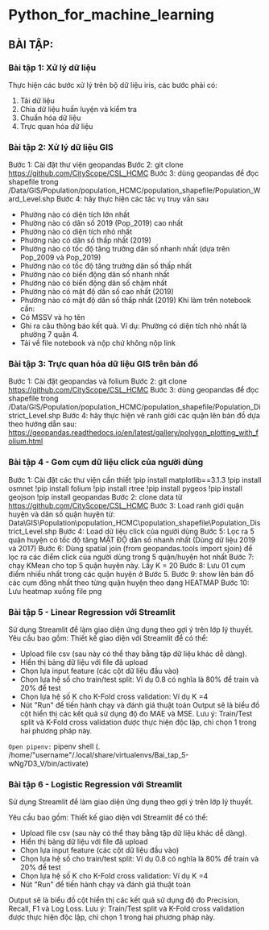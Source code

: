 # Python_for_machine_learning
## BÀI TẬP: 
### Bài tập 1: Xử lý dữ liệu
Thực hiện các bước xử lý trên bộ dữ liệu iris, các bước phải có:
1. Tải dữ liệu
2. Chia dữ liệu huấn luyện và kiểm tra
3. Chuẩn hóa dữ liệu
4. Trực quan hóa dữ liệu
### Bài tập 2: Xử lý dữ liệu GIS
Bước 1: Cài đặt thư viện geopandas
Bước 2: git clone https://github.com/CityScope/CSL_HCMC
Bước 3: dùng geopandas để đọc shapefile trong /Data/GIS/Population/population_HCMC/population_shapefile/Population_Ward_Level.shp
Bước 4: hãy thực hiện các tác vụ truy vấn sau
- Phường nào có diện tích lớn nhất
- Phường nào có dân số 2019 (Pop_2019) cao nhất
- Phường nào có diện tích nhỏ nhất
- Phường nào có dân số thấp nhất (2019)
- Phường nào có tốc độ tăng trưởng dân số nhanh nhất (dựa trên Pop_2009 và Pop_2019)
- Phường nào có tốc độ tăng trưởng dân số thấp nhất
- Phường nào có biến động dân số nhanh nhất
- Phường nào có biến động dân số chậm nhất
- Phường nào có mật độ dân số cao nhất (2019)
- Phường nào có mật độ dân số thấp nhất (2019)
Khi làm trên notebook cần:
- Có MSSV và họ tên
- Ghi ra câu thông báo kết quả. Ví dụ: Phường có diện tích nhỏ nhất là phường 7 quận 4.
- Tải về file notebook và nộp chứ không nộp link
### Bài tập 3: Trực quan hóa dữ liệu GIS trên bản đồ
Bước 1: Cài đặt geopandas và folium
Bước 2: git clone https://github.com/CityScope/CSL_HCMC
Bước 3: dùng geopandas để đọc shapefile trong /Data/GIS/Population/population_HCMC/population_shapefile/Population_District_Level.shp
Bước 4: hãy thực hiện vẽ ranh giới các quận lên bản đồ dựa theo hướng dẫn sau:
https://geopandas.readthedocs.io/en/latest/gallery/polygon_plotting_with_folium.html
### Bài tập 4 - Gom cụm dữ liệu click của người dùng
Bước 1: Cài đặt các thư viện cần thiết
!pip install matplotlib==3.1.3
!pip install osmnet
!pip install folium
!pip install rtree
!pip install pygeos
!pip install geojson
!pip install geopandas
Bước 2: clone data từ https://github.com/CityScope/CSL_HCMC
Bước 3: Load ranh giới quận huyện và dân số quận huyện từ: Data\GIS\Population\population_HCMC\population_shapefile\Population_District_Level.shp
Bước 4: Load dữ liệu click của người dùng
Bước 5: Lọc ra 5 quận huyện có tốc độ tăng MẬT ĐỘ dân số nhanh nhất (Dùng dữ liệu 2019  và 2017)
Bước 6: Dùng spatial join (from geopandas.tools import sjoin) để lọc ra các điểm click của người dùng trong 5 quận/huyện hot nhất
Bước 7: chạy KMean cho top 5 quận huyện này. Lấy K = 20
Bước 8: Lưu 01 cụm điểm nhiều nhất trong các quận huyện ở Bước 5.
Bước 9: show lên bản đồ các cụm đông nhất theo từng quận huyện theo dạng HEATMAP
Bước 10: Lưu heatmap xuống file png
### Bài tập 5 - Linear Regression với Streamlit
Sử dụng Streamlit để làm giao diện ứng dụng theo gợi ý trên lớp lý thuyết.
Yêu cầu bao gồm:
Thiết kế giao diện với Streamlit để có thể:
- Upload file csv (sau này có thể thay bằng tập dữ liệu khác dễ dàng).
- Hiển thị bảng dữ liệu với file đã upload
- Chọn lựa input feature (các cột dữ liệu đầu vào)
- Chọn lựa hệ số cho train/test split: Ví dụ 0.8 có nghĩa là 80% để train và 20% để test
- Chọn lựa hệ số K cho K-Fold cross validation: Ví dụ K =4
- Nút "Run" để tiến hành chạy và đánh giá thuật toán
Output sẽ là biểu đồ cột hiển thị các kết quả sử dụng độ đo MAE và MSE. Lưu ý: Train/Test split và K-Fold cross validation được thực hiện độc lập, chỉ chọn 1 trong hai phương pháp này.

`Open pipenv:` pipenv shell (. /home/"username"/.local/share/virtualenvs/Bai_tap_5-wNg7D3_V/bin/activate)

### Bài tập 6 - Logistic Regression với Streamlit
Sử dụng Streamlit để làm giao diện ứng dụng theo gợi ý trên lớp lý thuyết.

Yêu cầu bao gồm:
Thiết kế giao diện với Streamlit để có thể:
- Upload file csv (sau này có thể thay bằng tập dữ liệu khác dễ dàng).
- Hiển thị bảng dữ liệu với file đã upload
- Chọn lựa input feature (các cột dữ liệu đầu vào)
- Chọn lựa hệ số cho train/test split: Ví dụ 0.8 có nghĩa là 80% để train và 20% để test
- Chọn lựa hệ số K cho K-Fold cross validation: Ví dụ K =4
- Nút "Run" để tiến hành chạy và đánh giá thuật toán

Output sẽ là biểu đồ cột hiển thị các kết quả sử dụng độ đo Precision, Recall, F1 và Log Loss. Lưu ý: Train/Test split và K-Fold cross validation được thực hiện độc lập, chỉ chọn 1 trong hai phương pháp này.
